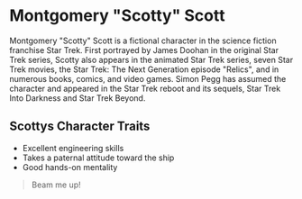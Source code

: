 # Montgomery "Scotty" Scott

Montgomery "Scotty" Scott is a fictional character in the science fiction franchise Star Trek. First portrayed by James Doohan in the original Star Trek series, Scotty also appears in the animated Star Trek series, seven Star Trek movies, the Star Trek: The Next Generation episode "Relics", and in numerous books, comics, and video games. Simon Pegg has assumed the character and appeared in the Star Trek reboot and its sequels, Star Trek Into Darkness and Star Trek Beyond.

## Scottys Character Traits
* Excellent engineering skills
* Takes a paternal attitude toward the ship
* Good hands-on mentality

> Beam me up!
